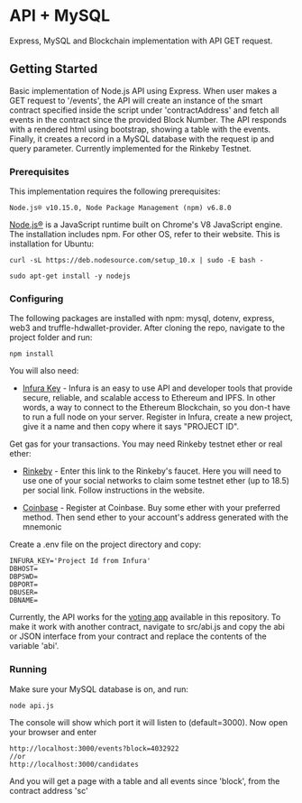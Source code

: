 # API + MySQL

Express, MySQL and Blockchain implementation with API GET request.

## Getting Started

Basic implementation of Node.js API using Express. When user makes a GET request to '/events', the API will create an instance of the smart contract specified inside the script under 'contractAddress' and fetch all events in the contract since the provided Block Number. The API responds with a rendered html using bootstrap, showing a table with the events. Finally, it creates a record in a MySQL database with the request ip and query parameter. Currently implemented for the Rinkeby Testnet.

### Prerequisites

This implementation requires the following prerequisites:

```
Node.js® v10.15.0, Node Package Management (npm) v6.8.0
```

[Node.js®](https://nodejs.org/en/) is a JavaScript runtime built on Chrome's V8 JavaScript engine. The installation includes npm. For other OS, refer to their website. This is installation for Ubuntu:

```
curl -sL https://deb.nodesource.com/setup_10.x | sudo -E bash -

sudo apt-get install -y nodejs
```

### Configuring

The following packages are installed with npm: mysql, dotenv, express, web3 and truffle-hdwallet-provider. After cloning the repo, navigate to the project folder and run:

```
npm install
```

You will also need:

- [Infura Key](https://infura.io/register) - Infura is an easy to use API and developer tools that provide secure, reliable, and scalable access to Ethereum and IPFS. In other words, a way to connect to the Ethereum Blockchain, so you don-t have to run a full node on your server. Register in Infura, create a new project, give it a name and then copy where it says "PROJECT ID".

Get gas for your transactions. You may need Rinkeby testnet ether or real ether:

- [Rinkeby](https://faucet.rinkeby.io/) - Enter this link to the Rinkeby's faucet. Here you will need to use one of your social networks to claim some testnet ether (up to 18.5) per social link. Follow instructions in the website.

- [Coinbase](https://www.coinbase.com/join/58787454ff90ca00dab65cb9) - Register at Coinbase. Buy some ether with your preferred method. Then send ether to your account's address generated with the mnemonic

Create a .env file on the project directory and copy:

```
INFURA_KEY='Project Id from Infura'
DBHOST=
DBPSWD=
DBPORT=
DBUSER=
DBNAME=
```

Currently, the API works for the [voting app](https://github.com/wafflemakr/voting) available in this repository. To make it work with another contract, navigate to src/abi.js and copy the abi or JSON interface from your contract and replace the contents of the variable 'abi'.

### Running

Make sure your MySQL database is on, and run:

```
node api.js
```

The console will show which port it will listen to (default=3000). Now open your browser and enter

```
http://localhost:3000/events?block=4032922
//or
http://localhost:3000/candidates
```

And you will get a page with a table and all events since 'block', from the contract address 'sc'
